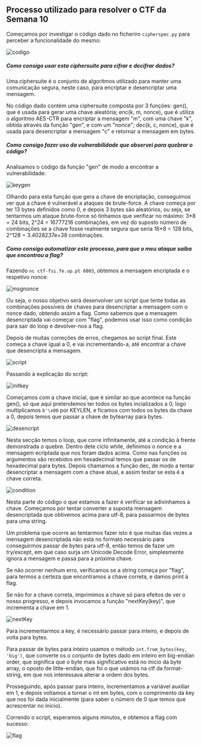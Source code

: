 ## Processo utilizado para resolver o CTF da Semana 10

Começamos por investigar o código dado no ficheriro `cipherspec.py` para perceber a funcionalidade do mesmo:

![codigo](https://git.fe.up.pt/fsi/fsi2324/logs/l06g07/-/raw/main/images/ctf_ce_2.png)

##### Como consigo usar esta ciphersuite para cifrar e decifrar dados?

Uma ciphersuite é o conjunto de algoritmos utilizado para manter uma comunicação segura, neste caso, para encriptar e desencriptar uma mensagem.

No código dado contém uma ciphersuite composta por 3 funções: gen(), que é usada para gerar uma chave aleatória; enc(k, m, nonce), que é utiliza o algoritmo AES-CTR para encriptar a mensagem "m", com uma chave "k", obtida através da função "gen", e com um "nonce"; dec(k, c, nonce), que é usada para desencriptar a mensagem "c" e retornar a mensagem em bytes.

##### Como consigo fazer uso da vulnerabilidade que observei para quebrar o código?

Analisamos o código da função "gen" de modo a encontrar a vulnerabilidade:

![keygen](https://git.fe.up.pt/fsi/fsi2324/logs/l06g07/-/raw/main/images/ctf_ce_1.png)

Olhando para esta função que gera a chave de encriptação, conseguimos ver que a chave é vulnerável a ataques de brute-force. A chave começa por ter 13 bytes definidos como 0, e depois 3 bytes são aleatórios, ou seja, se tentarmos um ataque brute-force só tinhamos que verificar no máximo: 3\*8 = 24 bits, 2^24 = 16777216 combinações, em vez do suposto número de combinações se a chave fosse realmente segura que seria 16\*8 = 128 bits, 2^128 = 3.4028237e+38 combinações.

##### Como consigo automatizar este processo, para que o meu ataque saiba que encontrou a flag?

Fazendo `nc ctf-fsi.fe.up.pt 6003`, obtemos a mensagem encriptada e o respetivo nonce:

![msgnonce](https://git.fe.up.pt/fsi/fsi2324/logs/l06g07/-/raw/main/images/ctf_ce_3.png)

Ou seja, o nosso objetivo será desenvolver um script que tente todas as combinações possíveis de chaves para desencriptar a mensagem com o nonce dado, obtendo assim a flag. Como sabemos que a mensagem desencriptada vai começar com "flag", podemos usar isso como condição para sair do loop e devolver-nos a flag.

Depois de muitas correções de erros, chegamos ao script final. Este começa a chave igual a 0, e vai incrementando-a, até encontrar a chave que desencripta a mensagem.

![script](https://git.fe.up.pt/fsi/fsi2324/logs/l06g07/-/raw/main/images/ctf_ce_4.png)

Passando à explicação do script:

![initkey](https://git.fe.up.pt/fsi/fsi2324/logs/l06g07/-/raw/main/images/ctf_ce_5.png)

Começamos com a chave inicial, que é similar ao que acontece na função gen(), só que aqui pretendemos ter todos os bytes incializados a 0, logo multiplicamos `b'\x00` por KEYLEN, e ficamos com todos os bytes da chave a 0, depois temos que passar a chave de bytearray para bytes.

![desencript](https://git.fe.up.pt/fsi/fsi2324/logs/l06g07/-/raw/main/images/ctf_ce_6.png)

Nesta secção temos o loop, que corre infinitamente, até a condição à frente demonstrada o quebre. Dentro dete ciclo while, definimos o nonce e a mensagem ecriptada que nos foram dados acima. Como nas funções os argumentos são recebidos em hexadecimal temos que passar os de hexadecimal para bytes. Depois chamamos a função dec, de modo a tentar desencriptar a mensagem com a chave atual, e assim testar se esta é a chave correta.

![condition](https://git.fe.up.pt/fsi/fsi2324/logs/l06g07/-/raw/main/images/ctf_ce_7.png)

Nesta parte do código o que estamos a fazer é verificar se adivinhamos a chave. Começamos por tentar converter a suposta mensagem desencriptada que obtivemos acima para utf-8, para passarmos de bytes para uma string. 

Um problema que ocorre ao tentarmos fazer isto é que muitas das vezes a mensagem desencriptada não está no formato necessário para conseguirmos passar de bytes para utf-8, então temos de fazer um try/except, em que caso surja um Unicode Decode Error, simplesmente ignora a mensagem e passa para a próxima chave.

Se não ocorrer nenhum erro, verificamos se a string começa por "flag", para termos a certeza que encontramos a chave correta, e damos print à flag.

Se não for a chave correta, imprimimos a chave só para efeitos de ver o nosso progresso, e depois invocamos a função "nextKey(key)", que incrementa a chave em 1.

![nextKey](https://git.fe.up.pt/fsi/fsi2324/logs/l06g07/-/raw/main/images/ctf_ce_8.png)

Para incrementarmos a key, é necessário passar para inteiro, e depois de volta para bytes. 

Para passar de bytes para inteiro usamos o método `int.from_bytes(key, 'big')`, que converte os o conjunto de bytes dado em inteiro em big-endian order, que significa que o byte mais significativo está no ínicio da byte array, o oposto de little-endian, que foi o que usámos na ctf da format-string, em que nos interessava alterar a ordem dos bytes.

Prosseguindo, após passar para inteiro, incrementamos a variável auxiliar em 1, e depois voltamos a tornar o int em bytes, com o comprimento da key que nos foi dada inicialmente (para saber o número de 0 que temos que acrescentar no inicio).

Correndo o script, esperamos alguns minutos, e obtemos a flag com sucesso:

![flag](https://git.fe.up.pt/fsi/fsi2324/logs/l06g07/-/raw/main/images/ctf_ce_9.png)
